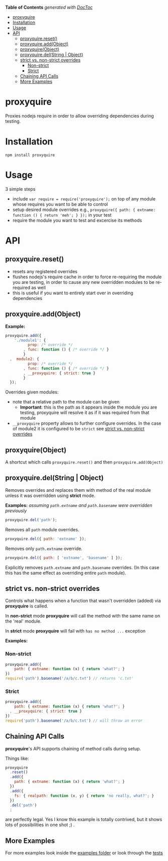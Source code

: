 **Table of Contents**  *generated with [DocToc](http://doctoc.herokuapp.com/)*

- [proxyquire](#proxyquire)
- [Installation](#installation)
- [Usage](#usage)
- [API](#api)
	- [proxyquire.reset()](#proxyquirereset)
	- [proxyquire.add(Object)](#proxyquireaddobject)
	- [proxyquire(Object)](#proxyquireobject)
	- [proxyquire.del(String | Object)](#proxyquiredelstring-|-object)
	- [strict vs. non-strict overrides](#strict-vs-non-strict-overrides)
		- [Non-strict](#non-strict)
		- [Strict](#strict)
	- [Chaining API Calls](#chaining-api-calls)
	- [More Examples](#more-examples)

# proxyquire

Proxies nodejs require in order to allow overriding dependencies during testing.

# Installation

    npm install proxyquire

# Usage

3 simple steps

- include `var require = require('proxyquire');` on top of any module whose requires you want to be able to control
- setup desired module overrides e.g., `proxyquire({ path: { extname: function () { return 'meh'; } });` in your test
- require the module you want to test and excercise its methods

# API

## proxyquire.reset()
    
- resets any registered overrides
- flushes nodejs's require cache in order to force re-requiring the module you
  are testing, in order to cause any new overridden modules to be re-required as well
- this is useful if you want to entirely start over in overriding dependencies

## proxyquire.add(Object)

**Example:**

```javascript
proxyquire.add({
    './module1': {
          prop: /* override */
        , func: function () { /* override */ }
        }
  ,  module2: {
          prop: /* override */
        , func: function () { /* override */ }
        , __proxyquire: { strict: true }
        }
  });
```

Overrides given modules:

- note that a relative path to the module can be given 
    - **Important**: this is the path as it appears inside the module you are testing, proxyquire will resolve it as if it was required from that module
- `__proxyquire` property allows to further configure overrides. In the case of
  module2 it is configured to be `strict` see [strict vs. non-strict
  overrides](#strict-vs-non-strict-overrides)

## proxyquire(Object)

A shortcut which calls `proxyquire.reset()` and then `proxyquire.add(Object)`

## proxyquire.del(String | Object)

Removes overrides and replaces them with method of the real module unless it was overridden using **strict** mode.

**Examples:** *assuming `path.extname` and `path.basename` were overridden previously*

```javascript
proxyquire.del('path');
```

Removes all `path` module overrides.


```javascript
proxyquire.del({ path: 'extname' });
```

Removes only `path.extname` override.

```javascript
proxyquire.del({ path: [ 'extname', 'basename' ] });
```

Explicitly removes `path.extname` and `path.basename` overrides. (In this case
this has the same effect as overriding entire `path` module).

## strict vs. non-strict overrides

Controls what happens when a function that wasn't overridden (added) via **proxyquire** is called.

In **non-strict** mode **proxyquire** will call the method with the same name on the 'real' module.

In **strict** mode **proxyquire** will fail with `has no method ...` exception

**Examples:**

### Non-strict

```javascript
proxyquire.add({
    path: { extname: function (x) { return 'what?'; } 
})
require('path').basename('/a/b/c.txt') // returns 'c.txt'
```

### Strict

```javascript
proxyquire.add({
    path: { extname: function (x) { return 'what?'; } 
  , __proxyquire: { strict: true }
})
require('path').basename('/a/b/c.txt') // will throw an error
```

## Chaining API Calls

**proxyquire**'s API supports chaining of method calls during setup.

Things like:

```javascript
proxyquire
  .reset()
  .add({
    path: { extname: function (x) { return 'what?'; } 
  })
  .add({
    fs: { realpath: function (x, y) { return 'no really, what?'; } 
  })
  .del('path')
  ;
```

are perfectly legal. 
Yes I know this example is totally contrived, but it shows lots of possibilities in one shot ;) .

## More Examples

For more examples look inside the [examples folder](./proxyquire/tree/master/examples/) or
look through the [tests](./proxyquire/blob/master/test/proxyquire.js)

